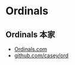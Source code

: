 # Ordinals

## Ordinals 本家
- [Ordinals.com](https://ordinals.com)
- [github.com/casey/ord](https://github.com/casey/ord)


